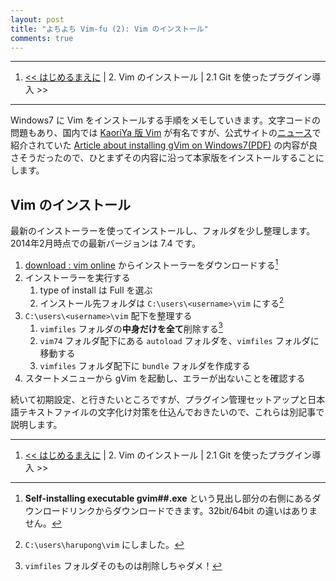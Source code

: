 ```yaml
---
layout: post
title: "よちよち Vim-fu (2): Vim のインストール"
comments: true
---
```


-------------------------
1. [<< はじめるまえに][01] | 2. Vim のインストール | 2.1 Git を使ったプラグイン導入 >>
-------------------------

[01]:(http://blog.harupong.com/2014/02/vim-fu-1/)

Windows7 に Vim をインストールする手順をメモしていきます。文字コードの問題もあり、国内では [KaoriYa 版 Vim][47] が有名ですが、公式サイトの[ニュース][78]で紹介されていた [Article about installing gVim on Windows7(PDF)](http://www.vim.org/ugrankar.pdf) の内容が良さそうだったので、ひとまずその内容に沿って本家版をインストールすることにします。

## Vim のインストール

最新のインストーラーを使ってインストールし、フォルダを少し整理します。2014年2月時点での最新バージョンは 7.4 です。

1. [download : vim online][4] からインストーラーをダウンロードする[^01]
2. インストーラーを実行する
    1. type of install は Full を選ぶ
    2. インストール先フォルダは `C:\users\<username>\vim` にする[^02]
3. `C:\users\<username>\vim` 配下を整理する
    1. `vimfiles` フォルダの**中身だけを全て**削除する[^03]
    2. `vim74` フォルダ配下にある `autoload` フォルダを、`vimfiles` フォルダに移動する
    3. `vimfiles` フォルダ配下に `bundle` フォルダを作成する
4. スタートメニューから gVim を起動し、エラーが出ないことを確認する

続いて初期設定、と行きたいところですが、プラグイン管理セットアップと日本語テキストファイルの文字化け対策を仕込んでおきたいので、これらは別記事で説明します。

----------------------------------------

1. [<< はじめるまえに][01] | 2. Vim のインストール | 2.1 Git を使ったプラグイン導入 >>

[4]: http://www.vim.org/download.php
[47]: http://www.kaoriya.net/software/vim/
[78]: http://www.vim.org/news/news.php

[^01]: **Self-installing executable   gvim##.exe** という見出し部分の右側にあるダウンロードリンクからダウンロードできます。32bit/64bit の違いはありません。

[^02]: `C:\users\harupong\vim` にしました。

[^03]: `vimfiles` フォルダそのものは削除しちゃダメ！

